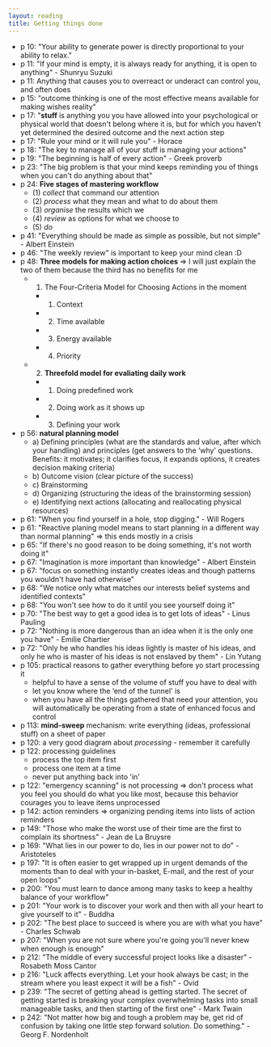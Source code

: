 ```yaml
---
layout: reading
title: Getting things done
---
```

- p 10: "Your ability to generate power is directly proportional to your ability to relax."
- p 11: "If your mind is empty, it is always ready for anything, it is open to anything" - Shunryu
  Suzuki
- p 11: Anything that causes you to overreact or underact can control you, and often does
- p 15: "outcome thinking is one of the most effective means available for making wishes reality"
- p 17: "**stuff** is anything you you have allowed into your psychological or physical world that
  doesn't belong where it is, but for which you haven't yet determined the desired outcome and the
  next action step
- p 17: "Rule your mind or it will rule you" - Horace
- p 18: "The key to manage all of your stuff is managing your actions"
- p 19: "The beginning is half of every action" - Greek proverb
- p 23: "The big problem is that your mind keeps reminding you of things when you can't do anything
  about that"
- p 24: **Five stages of mastering workflow**
  - (1) *collect* that command our attention
  - (2) *process* what they mean and what to do about them
  - (3) *organise* the results which we
  - (4) *review* as options for what we choose to
  - (5) *do*
- p 41: "Everything should be made as simple as possible, but not simple" - Albert Einstein
- p 46: "The weekly review" is important to keep your mind clean :D
- p 48: **Three models for making action choices** => I will just explain the two of them because
  the third has no benefits for me
  - 1. The Four-Criteria Model for Choosing Actions in the moment
    - 1. Context
    - 2. Time available
    - 3. Energy available
    - 4. Priority
  - 2. **Threefold model for evaliating daily work**
    - 1. Doing predefined work
    - 2. Doing work as it shows up
    - 3. Defining your work
- p 56: **natural planning model**
  - a) Defining principles (what are the standards and value, after which your handling) and
    principles (get answers to the ‘why' questions. Benefits: it motivates; it clarifies focus, it
    expands options, it creates decision making criteria)
  - b) Outcome vision (clear picture of the success)
  - c) Brainstorming
  - d) Organizing (structuring the ideas of the brainstorming session)
  - e) Identifying next actions (allocating and reallocating physical resources)
- p 61: "When you find yourself in a hole, stop digging." - Will Rogers
- p 61: "Reactive planing model means to start planning in a different way than normal planning" =>
  this ends mostly in a crisis
- p 65: "If there's no good reason to be doing something, it's not worth doing it"
- p 67: "Imagination is more important than knowledge" - Albert Einstein
- p 67: "focus on something instantly creates ideas and though patterns you wouldn't have had
  otherwise"
- p 68: "We notice only what matches our interests belief systems and identified contexts"
- p 68: "You won't see how to do it until you see yourself doing it"
- p 70: "The best way to get a good idea is to get lots of ideas" - Linus Pauling
- p 72: "Nothing is more dangerous than an idea when it is the only one you have" - Emilie Chartier
- p 72: "Only he who handles his ideas lightly is master of his ideas, and only he who is master of
  his ideas is not enslaved by them" - Lin Yutang
- p 105: practical reasons to gather everything before yo start processing it
  - helpful to have a sense of the volume of stuff you have to deal with
  - let you know where the ‘end of the tunnel' is
  - when you have all the things gathered that need your attention, you will automatically be
    operating from a state of enhanced focus and control
- p 113: **mind-sweep** mechanism: write everything (ideas, professional stuff) on a sheet of paper
- p 120: a very good diagram about *processing* - remember it carefully
- p 122: processing guidelines
  - process the top item first
  - process one item at a time
  - never put anything back into 'in'
- p 122: "emergency scanning" is not processing => don't process what you feel you should do what
  you like most, because this behavior courages you to leave items unprocessed
- p 142: action reminders => organizing pending items into lists of action reminders
- p 149: "Those who make the worst use of their time are the first to complain its shortness" - Jean
  de La Bruysre
- p 169: "What lies in our power to do, lies in our power not to do" - Aristoteles
- p 197: "It is often easier to get wrapped up in urgent demands of the moments than to deal with
  your in-basket, E-mail, and the rest of your open loops"
- p 200: "You must learn to dance among many tasks to keep a healthy balance of your workflow"
- p 201: "Your work is to discover your work and then with all your heart to give yourself to it" -
  Buddha
- p 202: "The best place to succeed is where you are with what you have" - Charles Schwab
- p 207: "When you are not sure where you're going you'll never knew when enough is enough"
- p 212: "The middle of every successful project looks like a disaster" - Rosabeth Moss Cantor
- p 216: "Luck affects everything. Let your hook always be cast; in the stream where you least
  expect it will be a fish" - Ovid
- p 239: "The secret of getting ahead is getting started. The secret of getting started is breaking
  your complex overwhelming tasks into small manageable tasks, and then starting of the first one" -
  Mark Twain
- p 242: "Not matter how big and tough a problem may be, get rid of confusion by taking one little
  step forward solution. Do something." - Georg F. Nordenholt

